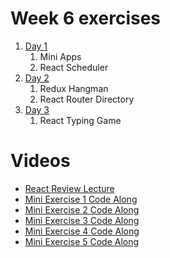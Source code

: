 # Week 6 exercises

1. [Day 1](day1/)
    1. Mini Apps
    1. React Scheduler
1. [Day 2](day2/)
    1. Redux Hangman
    1. React Router Directory
1. [Day 3](day3/typing)
    1. React Typing Game
    
# Videos 

- [React Review Lecture](https://vimeo.com/278552488)
- [Mini Exercise 1 Code Along](https://vimeo.com/278559595)
- [Mini Exercise 2 Code Along](https://vimeo.com/278561676)
- [Mini Exercise 3 Code Along](https://vimeo.com/278563458)
- [Mini Exercise 4 Code Along](https://vimeo.com/278564724)
- [Mini Exercise 5 Code Along](https://vimeo.com/278567039)

